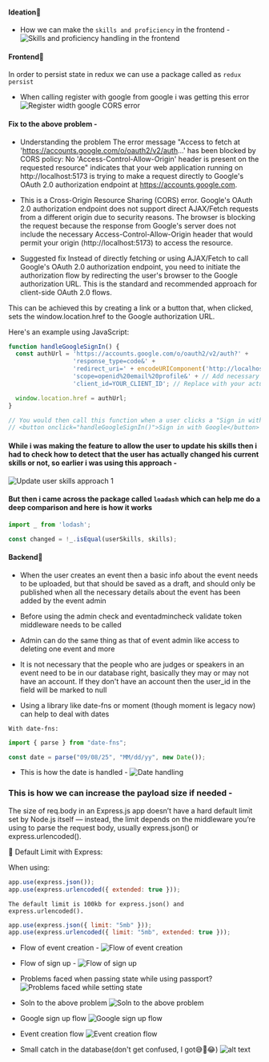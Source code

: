 #### Ideation🧠

- How we can make the `skills and proficiency` in the frontend -
  ![Skills and proficiency handling in the frontend](./images/image1.png)

#### Frontend🥚

In order to persist state in redux we can use a package called as `redux persist`

- When calling register with google from google i was getting this error 
![Register width google CORS error](./images/image7.png)

#### Fix to the above problem -

- Understanding the problem
The error message "Access to fetch at 'https://accounts.google.com/o/oauth2/v2/auth...' has been blocked by CORS policy: No 'Access-Control-Allow-Origin' header is present on the requested resource" indicates that your web application running on http://localhost:5173 is trying to make a request directly to Google's OAuth 2.0 authorization endpoint at https://accounts.google.com.

- This is a Cross-Origin Resource Sharing (CORS) error. Google's OAuth 2.0 authorization endpoint does not support direct AJAX/Fetch requests from a different origin due to security reasons. The browser is blocking the request because the response from Google's server does not include the necessary Access-Control-Allow-Origin header that would permit your origin (http://localhost:5173) to access the resource.

- Suggested fix
Instead of directly fetching or using AJAX/Fetch to call Google's OAuth 2.0 authorization endpoint, you need to initiate the authorization flow by redirecting the user's browser to the Google authorization URL. This is the standard and recommended approach for client-side OAuth 2.0 flows.

This can be achieved this by creating a link or a button that, when clicked, sets the window.location.href to the Google authorization URL.

Here's an example using JavaScript:
```js
function handleGoogleSignIn() {
  const authUrl = 'https://accounts.google.com/o/oauth2/v2/auth?' +
                  'response_type=code&' +
                  'redirect_uri=' + encodeURIComponent('http://localhost:5000/api/auth/google?intent=signup') + '&' +
                  'scope=openid%20email%20profile&' + // Add necessary scopes
                  'client_id=YOUR_CLIENT_ID'; // Replace with your actual client ID

  window.location.href = authUrl;
}

// You would then call this function when a user clicks a "Sign in with Google" button, for example:
// <button onclick="handleGoogleSignIn()">Sign in with Google</button>
```
#### While i was making the feature to allow the user to update his skills then i had to check how to detect that the user has actually changed his current skills or not, so earlier i was using this approach -
![Update user skills approach 1](./images/image9.png)

#### But then i came across the package called `loadash` which can help me do a deep comparison and here is how it works 
```js
import _ from 'lodash';

const changed = !_.isEqual(userSkills, skills);
```

#### Backend🐣

- When the user creates an event then a basic info about the event needs to be uploaded, but that should be saved as a draft, and should only be published when all the necessary details about the event has been added by the event admin

- Before using the admin check and eventadmincheck validate token middleware needs to be called

- Admin can do the same thing as that of event admin like access to deleting one event and more

- It is not necessary that the people who are judges or speakers in an event need to be in our database right, basically they may or may not have an account. If they don't have an account then the user_id in the field will be marked to null

- Using a library like date-fns or moment (though moment is legacy now) can help to deal with dates

`With date-fns:`

```js
import { parse } from "date-fns";

const date = parse("09/08/25", "MM/dd/yy", new Date());
```

- This is how the date is handled -
  ![Date handling](./images/image2.png)

### This is how we can increase the payload size if needed -

The size of req.body in an Express.js app doesn’t have a hard default limit set by Node.js itself — instead, the limit depends on the middleware you’re using to parse the request body, usually express.json() or express.urlencoded().

🔹 Default Limit with Express:

When using:

```js
app.use(express.json());
app.use(express.urlencoded({ extended: true }));
```

`The default limit is 100kb for express.json() and express.urlencoded().`

```js
app.use(express.json({ limit: "5mb" }));
app.use(express.urlencoded({ limit: "5mb", extended: true }));
```

- Flow of event creation -
![Flow of event creation](./images/image3.png)

- Flow of sign up -
![Flow of sign up](./images/image4.png)

- Problems faced when passing state while using passport?
![Problems faced while setting state](./images/image5.png)

- Soln to the above problem 
![Soln to the above problem](./images/image6.png)

- Google sign up flow 
![Google sign up flow](./images/image8.png)

- Event creation flow
![Event creation flow](./images/image10.png)

- Small catch in the database(don't get confused, I got😅🐣😂)
![alt text](./images/image11.png)